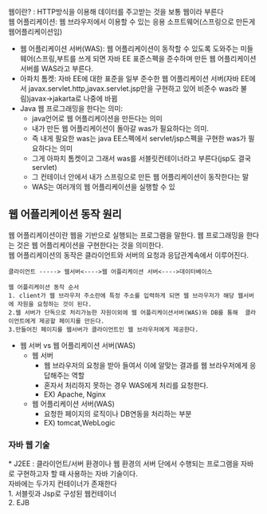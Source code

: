 웹이란? : HTTP방식을 이용해 데이터를 주고받는 것을 보통 웹이라 부른다<br>
웹 어플리케이션: 웹 브라우저에서 이용할 수 있는 응용 소프트웨어(스프링으로 만든게 웹어플리케이션임)
* 웹 어플리케이션 서버(WAS): 웹 어플리케이션이 동작할 수 있도록 도와주는 미들웨어(스프링,부트를 쓰게 되면 자바 EE 표준스펙을 준수하며 만든 웹 어플리케이션 서버를 WAS라고 부른다.<br>
* 아파치 톰켓: 자바 EE에 대한 표준을 일부 준수한 웹 어플리케이션 서버(자바 EE에서 javax.servlet.http,javax.servlet.jsp만을 구현하고 있어 비준수 was라 불림)javax->jakarta로 나중에 바뀜
* Java 웹 프로그래밍을 한다는 의미:
  *  java언어로 웹 어플리케이션을 만든다는 의미
  *  내가 만든 웹 어플리케이션이 돌아갈 was가 필요하다는 의미.
  *  즉 내게 필요한 was는 java EE스펙에서 servlet/jsp스펙을 구현한 was가 필요하다는 의미
  *  그게 아파치 톰켓이고 그래서 was를 서블릿컨테이너라고 부른다(jsp도 결국 servlet)
  *  그 컨테이너 안에서 내가 스프링으로 만든 웹 어플리케이션이 동작한다는 말
  *  WAS는 여러개의 웹 어플리케이션을 실행할 수 있
<h2>웹 어플리케이션 동작 원리</h2>
웹 어플리케이션이란 웹을 기반으로 실행되는 프로그램을 말한다. 웹 프로그래밍을 한다는 것은 웹 어플리케이션을 구현한다는 것을 의미한다.<br>
웹 어플리케이션의 동작은 클라이언트와 서버의 요청과 응답관계속에서 이루어진다.<br>

```
클라이언트 -----> 웹서버<---->웹 어플리케이션 서버<---->데이터베이스

웹 어플리케이션 동작 순서
1. client가 웹 브라우저 주소란에 특정 주소를 입력하게 되면 웹 브라우저가 해당 웹서버에 자원을 요청하는 것이 된다.
2.웹 서버가 단독으로 처리가능한 자원이외에 웹 어플리케이션서버(WAS)와 DB를 통해  클라이언트에게 제공할 페이지를 만든다.
3.만들어진 페이지를 웹서버가 클라이언트인 웹 브라우저에게 제공한다.
```

* 웹 서버 vs 웹 어플리케이션 서버(WAS)<br>
  * 웹 서버
    * 웹 브라우저의 요청을 받아 들여서 이에 알맞는 결과를 웹 브라우저에게 응답해주는 역할
    * 혼자서 처리하지 못하는 경우 WAS에게 처리를 요청한다.
    * EX) Apache, Nginx
  * 웹 어플리케이션 서버(WAS)
    * 요청한 페이지의 로직이나 DB연동을 처리하는 부분
    * EX) tomcat,WebLogic
<h3>자바 웹 기술</h3>
* J2EE : 클라이언트/서버 환경이나 웹 환경의 서버 단에서 수행되는 프로그램을 자바로 구현하고자 할 때 사용하는 자바 기술이다.<br>
자바에는 두가지 컨테이너가 존재한다<br>
1. 서블릿과 Jsp로 구성된 웹컨테이너<br>
2. EJB<br>


